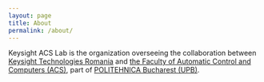 ```yaml
---
layout: page
title: About
permalink: /about/
---
```


Keysight ACS Lab is the organization overseeing the collaboration between [Keysight Technologies Romania](https://jobs.keysight.com/location-romania) and [the Faculty of Automatic Control and Computers (ACS)](https://acs.pub.ro/), part of [POLITEHNICA Bucharest (UPB)](https://upb.ro/en/).

